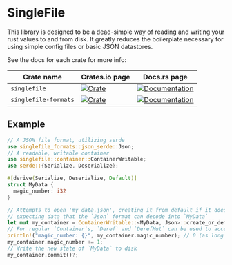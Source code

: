 # SingleFile

This library is designed to be a dead-simple way of reading and writing your rust values to and from disk.
It greatly reduces the boilerplate necessary for using simple config files or basic JSON datastores.

See the docs for each crate for more info:

Crate name           | Crates.io page                         | Docs.rs page
---------------------|----------------------------------------|-------------------------------------------
`singlefile`         | [![Crate][crates-img-1]][crates-url-1] | [![Documentation][docs-img-1]][docs-url-1]
`singlefile-formats` | [![Crate][crates-img-2]][crates-url-2] | [![Documentation][docs-img-2]][docs-url-2]

## Example

```rust
// A JSON file format, utilizing serde
use singlefile_formats::json_serde::Json;
// A readable, writable container
use singlefile::container::ContainerWritable;
use serde::{Serialize, Deserialize};

#[derive(Serialize, Deserialize, Default)]
struct MyData {
  magic_number: i32
}

// Attempts to open 'my_data.json', creating it from default if it does not exist,
// expecting data that the `Json` format can decode into `MyData`
let mut my_container = ContainerWritable::<MyData, Json>::create_or_default("my_data.json", Json)?;
// For regular `Container`s, `Deref` and `DerefMut` can be used to access the contained type
println!("magic_number: {}", my_container.magic_number); // 0 (as long as the file didn't exist before)
my_container.magic_number += 1;
// Write the new state of `MyData` to disk
my_container.commit()?;
```

[crates-img-1]: https://img.shields.io/crates/v/singlefile.svg
[crates-img-2]: https://img.shields.io/crates/v/singlefile-formats.svg
[crates-url-1]: https://crates.io/crates/singlefile
[crates-url-2]: https://crates.io/crates/singlefile-formats

[docs-img-1]: https://docs.rs/singlefile/badge.svg
[docs-img-2]: https://docs.rs/singlefile-formats/badge.svg
[docs-url-1]: https://docs.rs/singlefile
[docs-url-2]: https://docs.rs/singlefile-formats

